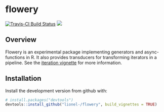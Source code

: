 
# flowery

[![Travis-CI Build Status](https://travis-ci.org/lionel-/flowery.svg?branch=master)](https://travis-ci.org/lionel-/flowery)
![](https://img.shields.io/badge/lifecycle-experimental-red.svg)


## Overview

Flowery is an experimental package implementing generators and
async-functions in R. It also provides transducers for transforming
iterators in a pipeline.  See the [iteration
vignette](http://rpubs.com/lionel-/iteration-draft) for more
information.


## Installation

Install the development version from github with:

```r
# install.packages("devtools")
devtools::install_github("lionel-/flowery", build_vignettes = TRUE)
```
